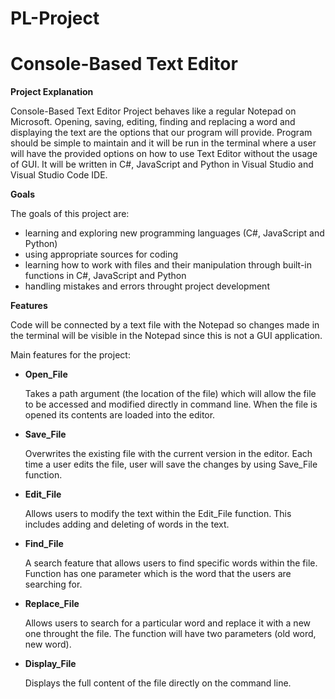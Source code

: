 # PL-Project 
# Console-Based Text Editor

__Project Explanation__

Console-Based Text Editor Project behaves like a regular Notepad on Microsoft.
Opening, saving, editing, finding and replacing a word and displaying the text are the options that our program will provide.
Program should be simple to maintain and it will be run in the terminal where a user will have the
provided options on how to use Text Editor without the usage of GUI.
It will be written in C#, JavaScript and Python in Visual Studio and Visual Studio Code IDE.

__Goals__

The goals of this project are:

- learning and exploring new programming languages (C#, JavaScript and Python)
- using appropriate sources for coding
- learning how to work with files and their manipulation through built-in functions in C#, JavaScript and Python
- handling mistakes and errors throught project development


__Features__

Code will be connected by a text file with the Notepad so changes made in the terminal
will be visible in the Notepad since this is not a GUI application.


Main features for the project:
- **Open_File**

   Takes a path argument (the location of the file) which will allow the file to be accessed and modified directly in command line. When the file is opened its contents are 
   loaded into the editor.
  
- **Save_File**

  Overwrites the existing file with the current version in the editor. Each time a user edits the file, user will save the changes by using Save_File function.
   
- **Edit_File**

  Allows users to modify the text within the Edit_File function. This includes adding and deleting of words in the text.
  
- **Find_File**

  A search feature that allows users to find specific words within the file. Function has one parameter which is the word that the users are searching for.
  
- **Replace_File**

  Allows users to search for a particular word and replace it with a new one throught the file. The function will have two parameters (old word, new word).

    
- **Display_File**

  Displays the full content of the file directly on the command line.
